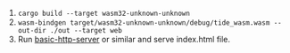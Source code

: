 1. `cargo build --target wasm32-unknown-unknown`
2. `wasm-bindgen target/wasm32-unknown-unknown/debug/tide_wasm.wasm --out-dir ./out --target web`
3. Run [basic-http-server](https://crates.io/crates/basic-http-server) or similar and serve index.html file.